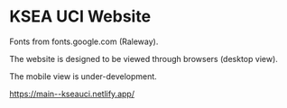 # KSEA UCI Website

Fonts from fonts.google.com (Raleway).


The website is designed to be viewed through browsers (desktop view).

The mobile view is under-development.

https://main--kseauci.netlify.app/